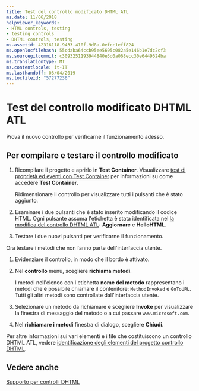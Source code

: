 ```yaml
---
title: Test del controllo modificato DHTML ATL
ms.date: 11/06/2018
helpviewer_keywords:
- HTML controls, testing
- testing controls
- DHTML controls, testing
ms.assetid: 42316118-9433-410f-9d8a-0efcc1eff824
ms.openlocfilehash: 55cdaba64ccb95ee5695c082a5e146b1e7dc2cf3
ms.sourcegitcommit: c3093251193944840e3d0a068ecc30e6449624ba
ms.translationtype: MT
ms.contentlocale: it-IT
ms.lasthandoff: 03/04/2019
ms.locfileid: "57277236"
---
```

# <a name="testing-the-modified-atl-dhtml-control"></a>Test del controllo modificato DHTML ATL

Prova il nuovo controllo per verificarne il funzionamento adesso.

## <a name="to-build-and-test-the-modified-control"></a>Per compilare e testare il controllo modificato

1. Ricompilare il progetto e aprirlo in **Test Container**. Visualizzare [test di proprietà ed eventi con Test Container](../mfc/testing-properties-and-events-with-test-container.md) per informazioni su come accedere **Test Container**.

   Ridimensionare il controllo per visualizzare tutti i pulsanti che è stato aggiunto.

1. Esaminare i due pulsanti che è stato inserito modificando il codice HTML. Ogni pulsante assuma l'etichetta è stata identificata nel [la modifica del controllo DHTML ATL](../atl/modifying-the-atl-dhtml-control.md): **Aggiornare** e **HelloHTML**.

1. Testare i due nuovi pulsanti per verificarne il funzionamento.

Ora testare i metodi che non fanno parte dell'interfaccia utente.

1. Evidenziare il controllo, in modo che il bordo è attivato.

1. Nel **controllo** menu, scegliere **richiama metodi**.

   I metodi nell'elenco con l'etichetta **nome del metodo** rappresentano i metodi che è possibile chiamare il contenitore: `MethodInvoked` e `GoToURL`. Tutti gli altri metodi sono controllate dall'interfaccia utente.

1. Selezionare un metodo da richiamare e scegliere **Invoke** per visualizzare la finestra di messaggio del metodo o a cui passare `www.microsoft.com`.

1. Nel **richiamare i metodi** finestra di dialogo, scegliere **Chiudi**.

Per altre informazioni sui vari elementi e i file che costituiscono un controllo DHTML ATL, vedere [identificazione degli elementi del progetto controllo DHTML](../atl/identifying-the-elements-of-the-dhtml-control-project.md).

## <a name="see-also"></a>Vedere anche

[Supporto per controlli DHTML](../atl/atl-support-for-dhtml-controls.md)
